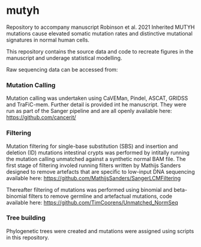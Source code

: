 # mutyh

Repository to accompany manuscript Robinson et al. 2021 Inherited MUTYH mutations cause elevated somatic mutation rates and distinctive mutational signatures in normal human cells.

This repository contains the source data and code to recreate figures in the manuscript and underage statistical modelling. 

Raw sequencing data can be accessed from: 

### Mutation Calling ###
Mutation calling was undertaken using CaVEMan, Pindel, ASCAT, GRIDSS and TraFiC-mem. Further detail is provided int he manuscript. They were run as part of the Sanger pipeline and are all openly available here: https://github.com/cancerit/

### Filtering ###
Mutation filtering for single-base substitution (SBS) and insertion and deletion (ID) mutations intestinal crypts was performed by intitally running the mutation calling unmatched against a synthetic normal BAM file. The first stage of filtering involed running filters written by Mathijs Sanders designed to remove artefacts that are specific to low-input DNA sequencing available here:  https://github.com/MathijsSanders/SangerLCMFiltering 

Thereafter filtering of mutations was performed using binomial and beta-binomial filters to remove germline and artefactual mutations, code available here: https://github.com/TimCoorens/Unmatched_NormSeq

### Tree building ###
Phylogenetic trees were created and mutations were assigned using scripts in this repository.

